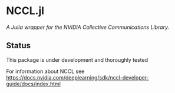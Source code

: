 NCCL.jl
=======

*A Julia wrapper for the NVIDIA Collective Communications Library.*


Status
------

This package is under development and thoroughly tested

For information about NCCL see https://docs.nvidia.com/deeplearning/sdk/nccl-developer-guide/docs/index.html


